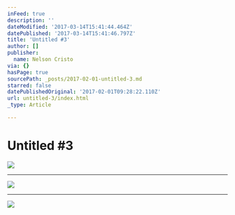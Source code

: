 ```yaml
---
inFeed: true
description: ''
dateModified: '2017-03-14T15:41:44.464Z'
datePublished: '2017-03-14T15:41:46.797Z'
title: 'Untitled #3'
author: []
publisher:
  name: Nelson Cristo
via: {}
hasPage: true
sourcePath: _posts/2017-02-01-untitled-3.md
starred: false
datePublishedOriginal: '2017-02-01T09:28:22.110Z'
url: untitled-3/index.html
_type: Article

---
```

# Untitled \#3
![](https://imgflo.herokuapp.com/graph/2b2431f8e7ba7b0/b52f7318ad1f6b9ed6fb6d509ff034c1/croprotate.jpg?cropheight=2566&cropwidth=3858&degrees=0&input=https%3A%2F%2Fthe-grid-user-content.s3-us-west-2.amazonaws.com%2F0b00b42c-4212-4f7c-b260-ceeec630698d.jpg&x=0&y=0)

---

![](https://the-grid-user-content.s3-us-west-2.amazonaws.com/c4bfb80e-16b2-40b7-ade5-b81094595081.jpg)

---

![](https://the-grid-user-content.s3-us-west-2.amazonaws.com/60587f1b-bea8-45b7-8aec-94f99be0a3ed.jpg)